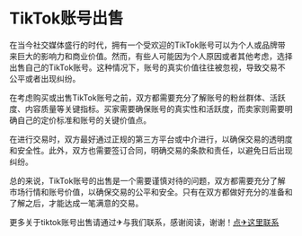 # TikTok账号出售

在当今社交媒体盛行的时代，拥有一个受欢迎的TikTok账号可以为个人或品牌带来巨大的影响力和商业价值。然而，有些人可能因为个人原因或者其他考虑，选择出售自己的TikTok账号。这种情况下，账号的真实价值往往被忽视，导致交易不公平或者出现纠纷。

在考虑购买或出售TikTok账号之前，双方都需要充分了解账号的粉丝群体、活跃度、内容质量等关键指标。买家需要确保账号的真实性和活跃度，而卖家则需要明确自己的定价标准和账号的关键价值点。

在进行交易时，双方最好通过正规的第三方平台或中介进行，以确保交易的透明度和安全性。此外，双方也需要签订合同，明确交易的条款和责任，以避免日后出现纠纷。

总的来说，TikTok账号的出售是一个需要谨慎对待的问题，双方都需要充分了解市场行情和账号价值，以确保交易的公平和安全。只有在双方都做好充分的准备和了解之后，才能达成一笔满意的交易。

更多关于tiktok账号出售请通过✈与我们联系，感谢阅读，谢谢！[点✈这里联系](https://c.k02.cc)